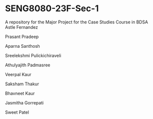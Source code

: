 # SENG8080-23F-Sec-1
A repository for the Major Project for the Case Studies Course in BDSA
Astle Fernandez

Prasant Pradeep

Aparna Santhosh

Sreelekshmi Pulickichiraveli

Athulyajith Padmasree

Veerpal Kaur

Saksham Thakur

Bhavneet Kaur

Jasmitha Gorrepati

Sweet Patel
